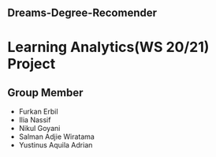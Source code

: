 ## Dreams-Degree-Recomender
# Learning Analytics(WS 20/21) Project



## Group Member

* Furkan Erbil
* Ilia Nassif
* Nikul Goyani
* Salman Adjie Wiratama
* Yustinus Aquila Adrian
 
